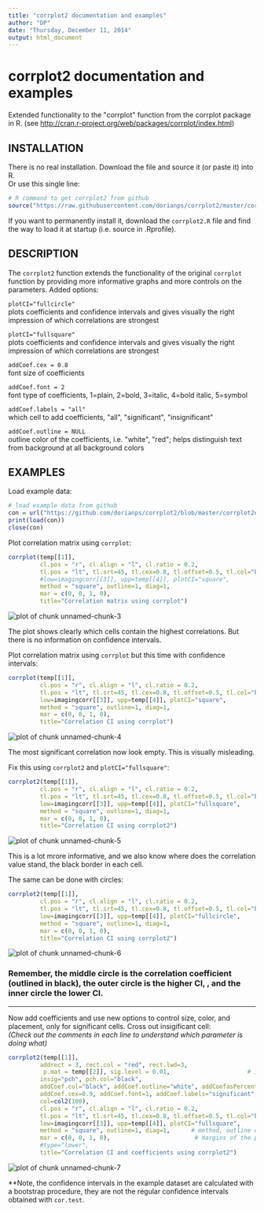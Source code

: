 ```yaml
---
title: "corrplot2 documentation and examples"
author: "DP"
date: "Thursday, December 11, 2014"
output: html_document
---
```

# corrplot2 documentation and examples
Extended functionality to the "corrplot" function from the corrplot package in R.
(see http://cran.r-project.org/web/packages/corrplot/index.html)  




## INSTALLATION  
There is no real installation. Download the file and source it (or paste it) into R.  
Or use this single line:

```r
# R command to get corrplot2 from github
source("https://raw.githubusercontent.com/dorianps/corrplot2/master/corrplot2.R")
```
If you want to permanently install it, download the `corrplot2.R` file and find the way to load it at startup (i.e. source in .Rprofile).




## DESCRIPTION  
The `corrplot2` function extends the functionality of the original `corrplot` function by providing more informative graphs and more controls on the parameters. Added options:  

`plotCI="fullcircle"`  
plots coefficients and confidence intervals and gives visually the right impression of which correlations are strongest  
  
`plotCI="fullsquare"`  
plots coefficients and confidence intervals and gives visually the right impression of which correlations are strongest  
  
`addCoef.cex = 0.8`  
font size of coefficients  

`addCoef.font = 2`  
font type of coefficients, 1=plain, 2=bold, 3=italic, 4=bold italic, 5=symbol  
  
`addCoef.labels = "all"`   
which cell to add coefficients, "all", "significant", "insignificant"  

`addCoef.outline = NULL`   
outline color of the coefficients, i.e. "white", "red"; helps distinguish text from background at all background colors  




## EXAMPLES  
Load example data:  

```r
# load example data from github
con = url("https://github.com/dorianps/corrplot2/blob/master/corrplot2example.Rdata?raw=true")
print(load(con))
close(con)
```


Plot correlation matrix using `corrplot`:   

```r
corrplot(temp[[1]], 
         cl.pos = "r", cl.align = "l", cl.ratio = 0.2,         
         tl.pos = "lt", tl.srt=45, tl.cex=0.8, tl.offset=0.5, tl.col="black",
         #low=imagingcorr[[3]], upp=temp[[4]], plotCI="square",
         method = "square", outline=1, diag=1,
         mar = c(0, 0, 1, 0),      
         title="Correlation matrix using corrplot")
```

![plot of chunk unnamed-chunk-3](figure/unnamed-chunk-3-1.png) 

The plot shows clearly which cells contain the highest correlations. But there is no information on confidence intervals.  
  
Plot correlation matrix using `corrplot` but this time with confidence intervals:   

```r
corrplot(temp[[1]], 
         cl.pos = "r", cl.align = "l", cl.ratio = 0.2,           
         tl.pos = "lt", tl.srt=45, tl.cex=0.8, tl.offset=0.5, tl.col="black",
         low=imagingcorr[[3]], upp=temp[[4]], plotCI="square",
         method = "square", outline=1, diag=1,
         mar = c(0, 0, 1, 0),        
         title="Correlation CI using corrplot")
```

![plot of chunk unnamed-chunk-4](figure/unnamed-chunk-4-1.png) 
  
The most significant correlation now look empty. This is visually misleading.  
  
Fix this using `corrplot2` and `plotCI="fullsquare"`:  
  

```r
corrplot2(temp[[1]], 
         cl.pos = "r", cl.align = "l", cl.ratio = 0.2,           
         tl.pos = "lt", tl.srt=45, tl.cex=0.8, tl.offset=0.5, tl.col="black",
         low=imagingcorr[[3]], upp=temp[[4]], plotCI="fullsquare",
         method = "square", outline=1, diag=1,
         mar = c(0, 0, 1, 0),        
         title="Correlation CI using corrplot2")
```

![plot of chunk unnamed-chunk-5](figure/unnamed-chunk-5-1.png) 
  
This is a lot mrore informative, and we also know where does the correlation value stand, the black border in each cell.  
  
The same can be done with circles:

```r
corrplot2(temp[[1]], 
         cl.pos = "r", cl.align = "l", cl.ratio = 0.2,           
         tl.pos = "lt", tl.srt=45, tl.cex=0.8, tl.offset=0.5, tl.col="black",
         low=imagingcorr[[3]], upp=temp[[4]], plotCI="fullcircle",
         method = "square", outline=1, diag=1,
         mar = c(0, 0, 1, 0),        
         title="Correlation CI using corrplot2")
```

![plot of chunk unnamed-chunk-6](figure/unnamed-chunk-6-1.png) 
  
  
###  Remember, the middle circle is the correlation coefficient (outlined in black), the outer circle is the higher CI, , and the inner circle the lower CI.
  
-------------------------------------------------------------------------------------  
  
Now add coefficients and use new options to control size, color, and placement, only for significant cells. Cross out insigificant cell:  
*(Check out the comments in each line to understand which parameter is doing what)*

```r
corrplot2(temp[[1]], 
         addrect = 3, rect.col = "red", rect.lwd=3,                        # rectangle around clusters if order="hclust"
          p.mat = temp[[2]], sig.level = 0.01,                      # insignificant crossouts
         insig="pch", pch.col="black",
         addCoef.col="black", addCoef.outline="white", addCoefasPercent=T, # add coefficients in plot
         addCoef.cex=0.9, addCoef.font=1, addCoef.labels="significant",    # other coefficient settings
         col=col2(100),                                                   # the colormap, inverted from original
         cl.pos = "r", cl.align = "l", cl.ratio = 0.2,                  # the settings of the legend on the side            
         tl.pos = "lt", tl.srt=45, tl.cex=0.8, tl.offset=0.5, tl.col="black",   # position and angle of variable names
         low=imagingcorr[[3]], upp=temp[[4]], plotCI="fullsquare",             # this is to create confidence interval graph
         method = "square", outline=1, diag=1,      # method, outline of squares, include or not diagonal
         mar = c(0, 0, 1, 0),                        # margins of the plot         
         #type="lower",
         title="Correlation CI and coefficients using corrplot2")
```

![plot of chunk unnamed-chunk-7](figure/unnamed-chunk-7-1.png) 
  
  
  
\*\*Note, the confidence intervals in the example dataset are calculated with a bootstrap procedure, they are not the regular confidence intervals obtained with `cor.test`.
